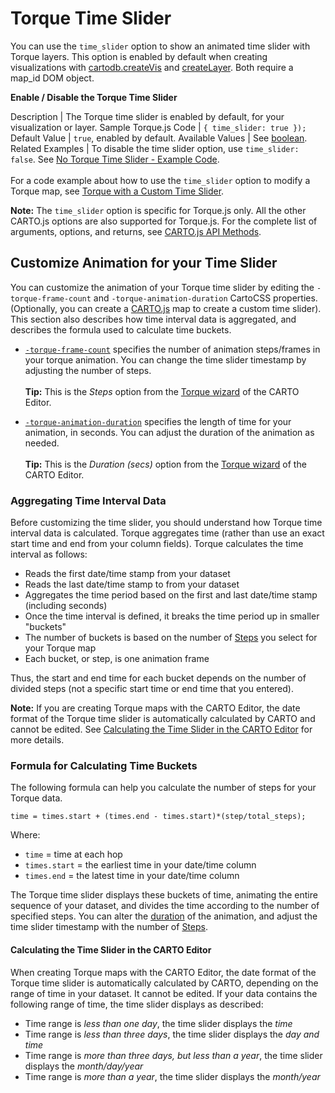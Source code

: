 # Torque Time Slider

You can use the `time_slider` option to show an animated time slider with Torque layers. This option is enabled by default when creating visualizations with [cartodb.createVis](http://docs.carto.com/carto-engine/carto-js/api-methods/#cartodbcreatevis) and [createLayer](http://docs.carto.com/carto-engine/carto-js/api-methods/#cartodbcreatelayermap-layersource--options--callback). Both require a map_id DOM object.

**Enable / Disable the Torque Time Slider**

Description | The Torque time slider is enabled by default, for your visualization or layer.
Sample Torque.js Code | `{ time_slider: true });`
Default Value | `true`, enabled by default.
Available Values | See [boolean](http://docs.carto.com/carto-engine/cartocss/properties/#boolean).
Related Examples | To disable the time slider option, use `time_slider: false`. See [No Torque Time Slider - Example Code](http://bl.ocks.org/michellechandra/081ca7160a8c782266d2).<br/><br/>For a code example about how to use the `time_slider` option to modify a Torque map, see [Torque with a Custom Time Slider](http://bl.ocks.org/csobier/cebdd47242d7ca98ec5e).

**Note:** The `time_slider` option is specific for Torque.js only. All the other CARTO.js options are also supported for Torque.js. For the complete list of arguments, options, and returns, see [CARTO.js API Methods](http://docs.carto.com/carto-engine/carto-js/api-methods/#api-methods).


## Customize Animation for your Time Slider

You can customize the animation of your Torque time slider by editing the `-torque-frame-count` and `-torque-animation-duration` CartoCSS properties. (Optionally, you can create a [CARTO.js](http://docs.carto.com/carto-engine/carto-js/api-methods/#api-methods) map to create a custom time slider). This section also describes how time interval data is aggregated, and describes the formula used to calculate time buckets.

- [`-torque-frame-count`](http://docs.carto.com/carto-engine/cartocss/properties-for-torque/#torque-frame-count-number) specifies the number of animation steps/frames in your torque animation. You can change the time slider timestamp by adjusting the number of steps.<br /><br />**Tip:** This is the _Steps_ option from the [Torque wizard](/carto-editor/maps/#torque) of the CARTO Editor.

- [`-torque-animation-duration`](http://docs.carto.com/carto-engine/cartocss/properties-for-torque/#torque-animation-duration-number) specifies the length of time for your animation, in seconds. You can adjust the duration of the animation as needed.<br /><br />**Tip:** This is the _Duration (secs)_ option from the [Torque wizard](/carto-editor/maps/#torque) of the CARTO Editor.

### Aggregating Time Interval Data

Before customizing the time slider, you should understand how Torque time interval data is calculated. Torque aggregates time (rather than use an exact start time and end from your column fields). Torque calculates the time interval as follows:

- Reads the first date/time stamp from your dataset
- Reads the last date/time stamp to from your dataset
- Aggregates the time period based on the first and last date/time stamp (including seconds)
- Once the time interval is defined, it breaks the time period up in smaller "buckets"
- The number of buckets is based on the number of [Steps](http://docs.carto.com/carto-engine/cartocss/properties-for-torque/#torque-frame-count-number) you select for your Torque map
- Each bucket, or step, is one animation frame
  
Thus, the start and end time for each bucket depends on the number of divided steps (not a specific start time or end time that you entered). 

**Note:** If you are creating Torque maps with the CARTO Editor, the date format of the Torque time slider is automatically calculated by CARTO and cannot be edited. See [Calculating the Time Slider in the CARTO Editor](#calculating-the-time-slider-in-the-carto-editor) for more details.

### Formula for Calculating Time Buckets

The following formula can help you calculate the number of steps for your Torque data.

`time = times.start + (times.end - times.start)*(step/total_steps);`

Where:

- `time` = time at each hop
- `times.start` = the earliest time in your date/time column
- `times.end` = the latest time in your date/time column

The Torque time slider displays these buckets of time, animating the entire sequence of your dataset, and divides the time according to the number of specified steps. You can alter the [duration](http://docs.carto.com/carto-engine/cartocss/properties-for-torque/#torque-animation-duration-number) of the animation, and adjust the time slider timestamp with the number of [Steps](http://docs.carto.com/carto-engine/cartocss/properties-for-torque/#torque-frame-count-number).

#### Calculating the Time Slider in the CARTO Editor

When creating Torque maps with the CARTO Editor, the date format of the Torque time slider is automatically calculated by CARTO, depending on the range of time in your dataset. It cannot be edited. If your data contains the following range of time, the time slider displays as described:

- Time range is _less than one day_, the time slider displays the _time_
- Time range is _less than three days_, the time slider displays the _day and time_
- Time range is _more than three days, but less than a year_, the time slider displays the _month/day/year_
- Time range is _more than a year_, the time slider displays the _month/year_
